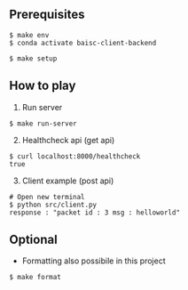 ## Prerequisites
```
$ make env
$ conda activate baisc-client-backend

$ make setup
```

## How to play
1. Run server
```
$ make run-server

```
2. Healthcheck api (get api)
```
$ curl localhost:8000/healthcheck
true
```

3. Client example (post api)
```
# Open new terminal 
$ python src/client.py
response : "packet id : 3 msg : helloworld"
```

## Optional
- Formatting also possibile in this project
```
$ make format

```